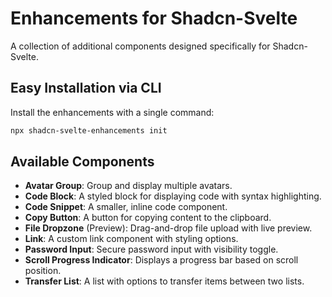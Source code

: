 # Enhancements for Shadcn-Svelte
A collection of additional components designed specifically for Shadcn-Svelte.

## Easy Installation via CLI
Install the enhancements with a single command:

```bash
npx shadcn-svelte-enhancements init
```

## Available Components
- **Avatar Group**: Group and display multiple avatars.
- **Code Block**: A styled block for displaying code with syntax highlighting.
- **Code Snippet**: A smaller, inline code component.
- **Copy Button**: A button for copying content to the clipboard.
- **File Dropzone** (Preview): Drag-and-drop file upload with live preview.
- **Link**: A custom link component with styling options.
- **Password Input**: Secure password input with visibility toggle.
- **Scroll Progress Indicator**: Displays a progress bar based on scroll position.
- **Transfer List**: A list with options to transfer items between two lists.
